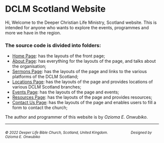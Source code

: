# DCLM Scotland Website

Hi, Welcome to the Deeper Christian Life Ministry, Scotland website.
This is intended for anyone who wants to explore the events, programmes and more we have in the region.

### The source code is divided into folders:
* [Home Page](https://github.com/OziomaEunice/DclmScotland/tree/master/1.HomePage): has the layouts of the front page;
* [About Page](https://github.com/OziomaEunice/DclmScotland/blob/master/2.AboutUsPage/Readme.md): has everything for the layouts of the page, and talks about the organisation;
* [Sermons Page](https://github.com/OziomaEunice/DclmScotland/tree/master/3.SermonsPage): has the layouts of the page and links to the various platforms of the DCLM Scotland;
* [Locations Page](https://github.com/OziomaEunice/DclmScotland/tree/master/4.LocationsPage): has the layouts of the page and provides locations of various DCLM Scotland branches;
* [Events Page](https://github.com/OziomaEunice/DclmScotland/tree/master/5.EventsPage): has the layouts of the page and events;
* [Resources Page](https://github.com/OziomaEunice/DclmScotland/tree/master/6.ResourcesPage): has the layouts of the page and provides resources;
* [Contact Us Page](https://github.com/OziomaEunice/DclmScotland/tree/master/7.ContactUsPage): has the layouts of the page and enables users to fill a form to contact the church;



The author and programmer of this website is by _Ozioma E. Onwubiko_.

_______________________________________________
_<sub>© 2022 Deeper Life Bible Church, Scotland, United Kingdom.</sub>_  &nbsp; &nbsp; &nbsp; &nbsp; &nbsp; &nbsp; &nbsp; &nbsp; &nbsp; _<sub>Designed by Ozioma E. Onwubiko</sub>_